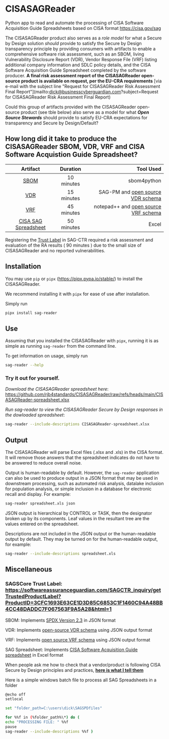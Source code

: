 # CISASAGReader
Python app to read and automate the processing of CISA Software Acquisition Guide Spreadsheets based on CISA format https://cisa.gov/sag

The CISASAGReader product also serves as a *role model* for what a Secure by Design solution *should* provide to satisfy the Secure by Design transparency principle by providing consumers with artifacts to enable a comprehensive software risk assessment, such as an SBOM, living Vulnerability Disclosure Report (VDR), Vendor Response File (VRF) listing additional company information and SDLC policy details, and the CISA Software Acquisition Guide Spreadsheet completed by the software producer. **A final risk assessment report of the CISASAGReader open-source product is available on request, per the EU-CRA requirements** [via e-mail with the subject line "Request for CISASAGReader Risk Assessment Final Report"](mailto:dick@businesscyberguardian.com?subject=Request for CISASAGReader Risk Assessment Final Report)

Could this group of artifacts provided with the CISASAGReader open-source product (see tble below) also serve as a model for what ***Open Source Stewards*** should provide to satisfy EU-CRA expectations for transparency and Secure by Design/Default?

## How long did it take to produce the CISASAGReader SBOM, VDR, VRF and CISA Software Acquistion Guide Spreadsheet?

| **Artifact**   | **Duration** | **Tool Used** |  
|:----------:|:-----:| -------------------:
| [SBOM](https://raw.githubusercontent.com/rjb4standards/CISASAGReader/refs/heads/main/CISASAGReader-V1_0_4-SBOM.json) | 10 minutes | sbom4python |
| [VDR](https://raw.githubusercontent.com/rjb4standards/CISASAGReader/refs/heads/main/CISASAGReader-V1_0_4-VDR.json) | 15 minutes | SAG-PM and [open source VDR schema](https://raw.githubusercontent.com/rjb4standards/REA-Products/refs/heads/master/SAGVulnDisclosure-V212.xsd) |
| [VRF](https://raw.githubusercontent.com/rjb4standards/CISASAGReader/refs/heads/main/CISASAGReader-VRF.json) | 45 minutes | notepad++ and [open source VRF schema](https://raw.githubusercontent.com/rjb4standards/REA-Products/refs/heads/master/SAGVendorSchema.xsd)|
| [CISA SAG Spreadsheet](https://github.com/rjb4standards/CISASAGReader/raw/refs/heads/main/CISASAGReader-spreadsheet.xlsx) | 50 minutes | Excel |

Registering the [Trust Label](https://softwareassuranceguardian.com/SAGCTR_inquiry/getTrustedProductLabel?ProductID=3CFC1693E63CE1D3D85C6853C1F1460C94A48BB4CC48DADDC7F067563F9A5A28&html=1) in SAG-CTR required a risk assessment and evaluation of the RA results ( 90 minutes ) due to the small size of CISASAGReader and no reported vulnerabilities.

## Installation
You may use `pip` or `pipx` (https://pipx.pypa.io/stable/) to install the CISASAGReader.

We recommend installing it with `pipx` for ease of use after installation.

Simply run
```sh
pipx install sag-reader
```

## Use
Assuming that you installed the CISASAGReader with `pipx`, running it is as simple as
running `sag-reader` from the command line.

To get information on usage, simply run

```sh
sag-reader --help
```

### Try it out for yourself.
*Download the CISASAGReader spreadsheet here*: https://github.com/rjb4standards/CISASAGReader/raw/refs/heads/main/CISASAGReader-spreadsheet.xlsx

*Run sag-reader to view the CISASAGReader Secure by Design responses in the dowloaded spreadsheet*:

```sh
sag-reader --include-descriptions CISASAGReader-spreadsheet.xlsx
```

## Output
The CISASAGReader will parse Excel files (.xlsx and .xls) in the CISA format. It will remove those answers that the spreadsheet indicates do not have to be answered to reduce overall noise.

Output is human-readable by default. However, the `sag-reader` application can also be used to produce output in a JSON format that may be used in downstream processing, such as automated risk analysis, datalake inclusion for population analysis, or simple inclusion in a database for electronic recall and display. For example:

```sh
sag-reader spreadsheet.xls json
```

JSON output is hierarchical by CONTROL or TASK, then the designator broken up by its components. Leaf values in the resultant tree are the values entered on the spreadsheet.

Descriptions are not included in the JSON output or the human-readable output by default. They may be turned on for the human-readable output, for example:

```sh
sag-reader --include-descriptions spreadsheet.xls
```

## Miscellaneous

### SAGSCore Trust Label: https://softwareassuranceguardian.com/SAGCTR_inquiry/getTrustedProductLabel?ProductID=3CFC1693E63CE1D3D85C6853C1F1460C94A48BB4CC48DADDC7F067563F9A5A28&html=1 

SBOM: Implements [SPDX Version 2.3](https://spdx.github.io/spdx-spec/v2.3/) in JSON format

VDR: Implements [open-source VDR schema](https://raw.githubusercontent.com/rjb4standards/REA-Products/refs/heads/master/SAGVulnDisclosure-V212.xsd) using JSON output format

VRF: Implements [open source VRF schema](https://raw.githubusercontent.com/rjb4standards/REA-Products/refs/heads/master/SAGVendorSchema.xsd) using JSON output format

SAG Spreadsheet: Implements [CISA Software Acquisition Guide spreadsheet](https://cisa.gov/sag) in Excel format

When people ask me how to check that a vendor/product is following CISA Secure by Design principles and practices, [**here is what I tell them**](https://www.linkedin.com/posts/richard-dick-brooks-8078241_when-people-ask-how-to-i-check-that-a-software-activity-7273376285282783233-NVJx?utm_source=share&utm_medium=member_desktop)

Here is a simple windows batch file to process all SAG Spreadsheets in a folder
```sh
@echo off
setlocal

set "folder_path=C:\users\dick\SAGSPDfiles"

for %%f in (%folder_path%\*) do ( 
echo "PROCESSING FILE: " %%f
pause  
sag-reader --include-descriptions %%f )
```
